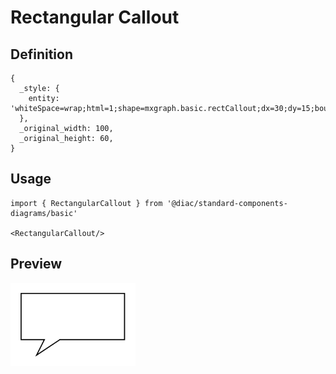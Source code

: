 # Rectangular Callout

## Definition

```
{
  _style: { 
    entity: 'whiteSpace=wrap;html=1;shape=mxgraph.basic.rectCallout;dx=30;dy=15;boundedLbl=1;',
  },
  _original_width: 100,
  _original_height: 60,
}
```

## Usage

```
import { RectangularCallout } from '@diac/standard-components-diagrams/basic'

<RectangularCallout/>
```

## Preview

<img src="./rectangular-callout.png" width="200"/>
